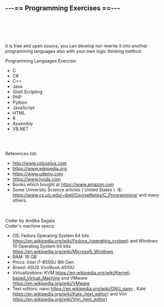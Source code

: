 <h2>---== Programming Exercises ==---</h2>

<br><br><br><br>

It is free and open source, you can develop nor rewrite it into another programming languages also with your own logic thinking method.


Programming Languages Exercise:
- C
- C#
- C++
- Java
- Shell Scripting
- PHP
- Python
- JavaScript
- HTML
- R
- Assembly
- VB.NET

<br><br>

References list:
- http://www.cplusplus.com
- https://www.wikipedia.org
- https://www.udemy.com
- https://www.lynda.com
- Books which bought at https://www.amazon.com
- Some University Science articles ( United States ). IE: https://www.cs.uic.edu/~jbell/CourseNotes/C_Programming/ and many others.

<br><br>
Coder by Andika Sagala
<br>
Coder's machine specs:
- OS: Fedora Operating System 64 bits https://en.wikipedia.org/wiki/Fedora_(operating_system) and Windows 10 Operating System 64 bits https://en.wikipedia.org/wiki/Microsoft_Windows
- RAM: 16 GB
- Procs: Intel i7-8550U 8th Gen
- Brand: ASUS VivoBook A510U
- Virtualizations: KVM https://en.wikipedia.org/wiki/Kernel-based_Virtual_Machine and VMware https://en.wikipedia.org/wiki/VMware
- Text editors: nano https://en.wikipedia.org/wiki/GNU_nano , Kate https://en.wikipedia.org/wiki/Kate_(text_editor) and Vim https://en.wikipedia.org/wiki/Vim_(text_editor)










